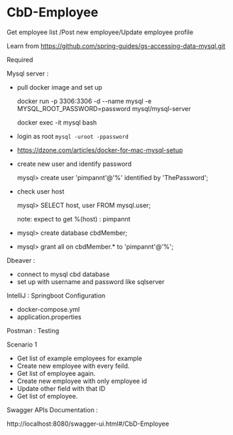 # CbD-Employee
Get employee list /Post new employee/Update employee profile

Learn from https://github.com/spring-guides/gs-accessing-data-mysql.git

Required

Mysql server : 
- pull docker image and set up
   
   docker run -p 3306:3306 -d --name mysql -e MYSQL_ROOT_PASSWORD=password mysql/mysql-server
   
   docker exec -it mysql bash
- login as root
   `mysql -uroot -ppassword`
- https://dzone.com/articles/docker-for-mac-mysql-setup
- create new user and identify password

  mysql> create user 'pimpannt'@'%' identified by 'ThePassword';
  
- check user host 
  
  mysql> SELECT host, user FROM mysql.user;
  
  note: expect to get %(host) : pimpannt
  
- mysql> create database cbdMember;
- mysql> grant all on cbdMember.* to 'pimpannt'@'%';

Dbeaver :
- connect to mysql cbd database
- set up with  username and password like sqlserver

IntelliJ :
Springboot Configuration
- docker-compose.yml
- application.properties

Postman :
Testing

Scenario 1 
- Get list of example employees for example
- Create new employee with every feild.
- Get list of employee again.
- Create new employee with only employee id
- Update other field with that ID
- Get list of employee.
   
Swagger APIs Documentation :

http://localhost:8080/swagger-ui.html#/CbD-Employee
